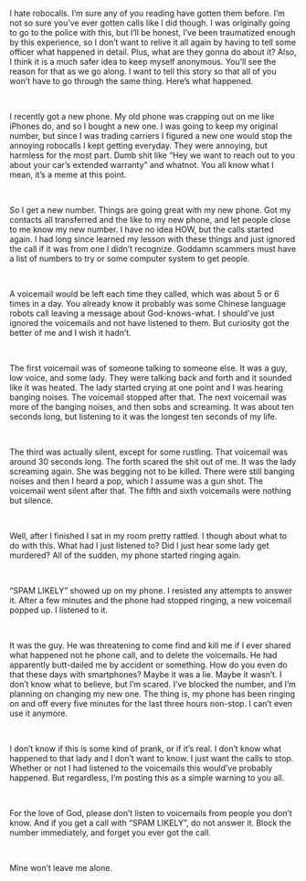 I hate robocalls. I’m sure any of you reading have gotten them before. I’m not so sure you’ve ever gotten calls like I did though. I was originally going to go to the police with this, but I’ll be honest, I’ve been traumatized enough by this experience, so I don’t want to relive it all again by having to tell some officer what happened in detail. Plus, what are they gonna do about it? Also, I think it is a much safer idea to keep myself anonymous. You’ll see the reason for that as we go along. I want to tell this story so that all of you won’t have to go through the same thing. Here’s what happened.

&#x200B;

I recently got a new phone. My old phone was crapping out on me like iPhones do, and so I bought a new one. I was going to keep my original number, but since I was trading carriers I figured a new one would stop the annoying robocalls I kept getting everyday. They were annoying, but harmless for the most part. Dumb shit like “Hey we want to reach out to you about your car’s extended warranty” and whatnot. You all know what I mean, it’s a meme at this point. 

&#x200B;

So I get a new number. Things are going great with my new phone. Got my contacts all transferred and the like to my new phone, and let people close to me know my new number. I have no idea HOW, but the calls started again. I had long since learned my lesson with these things and just ignored the call if it was from one I didn’t recognize. Goddamn scammers must have a list of numbers to try or some computer system to get people. 

&#x200B;

A voicemail would be left each time they called, which was about 5 or 6 times in a day. You already know it probably was some Chinese language robots call leaving a message about God-knows-what. I should’ve just ignored the voicemails and not have listened to them. But curiosity got the better of me and I wish it hadn’t. 

&#x200B;

The first voicemail was of someone talking to someone else. It was a guy, low voice, and some lady. They were talking back and forth and it sounded like it was heated. The lady started crying at one point and I was hearing banging noises. The voicemail stopped after that. The next voicemail was more of the banging noises, and then sobs and screaming. It was about ten seconds long, but listening to it was the longest ten seconds of my life. 

&#x200B;

The third was actually silent, except for some rustling. That voicemail was around 30 seconds long. The forth scared the shit out of me. It was the lady screaming again. She was begging not to be killed. There were still banging noises and then I heard a pop, which I assume was a gun shot. The voicemail went silent after that. The fifth and sixth voicemails were nothing but silence. 

&#x200B;

Well, after I finished I sat in my room pretty rattled. I though about what to do with this. What had I just listened to? Did I just hear some lady get murdered? All of the sudden, my phone started ringing again. 

&#x200B;

“SPAM LIKELY” showed up on my phone. I resisted any attempts to answer it. After a few minutes and the phone had stopped ringing, a new voicemail popped up. I listened to it.

&#x200B;

It was the guy. He was threatening to come find and kill me if I ever shared what happened not he phone call, and to delete the voicemails. He had apparently butt-dailed me by accident or something. How do you even do that these days with smartphones? Maybe it was a lie. Maybe it wasn’t. I don’t know what to believe, but I’m scared. I’ve blocked the number, and I’m planning on changing my new one. The thing is, my phone has been ringing on and off every five minutes for the last three hours non-stop. I can’t even use it anymore. 

&#x200B;

I don’t know if this is some kind of prank, or if it’s real. I don’t know what happened to that lady and I don’t want to know. I just want the calls to stop. Whether or not I had listened to the voicemails this would’ve probably happened. But regardless, I’m posting this as a simple warning to you all. 

&#x200B;

For the love of God, please don’t listen to voicemails from people you don’t know. And if you get a call with “SPAM LIKELY”, do not answer it. Block the number immediately, and forget you ever got the call. 

&#x200B;

Mine won’t leave me alone.